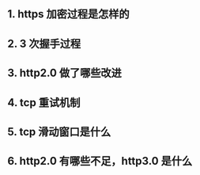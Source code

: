 ## 1. https 加密过程是怎样的

## 2. 3 次握手过程

## 3. http2.0 做了哪些改进

## 4. tcp 重试机制

## 5. tcp 滑动窗口是什么

## 6. http2.0 有哪些不足，http3.0 是什么
